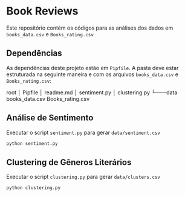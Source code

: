 # Book Reviews

Este repositório contém os códigos para as análises dos dados em `books_data.csv` e `Books_rating.csv`

## Dependências
As dependências deste projeto estão em `Pipfile`.
A pasta deve estar estruturada na seguinte maneira e com os arquivos `books_data.csv` e `Books_rating.csv`:

root
│   Pipfile
│   readme.md
│   sentiment.py
│   clustering.py
└───data
        books_data.csv
        Books_rating.csv

## Análise de Sentimento
Executar o script `sentiment.py` para gerar `data/sentiment.csv`

```bash
python sentiment.py
```

## Clustering de Gêneros Literários
Executar o script `clustering.py` para gerar `data/clusters.csv`

```bash
python clustering.py
```